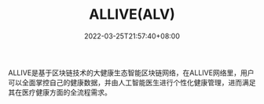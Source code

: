 ﻿---
weight: 
title: "ALLIVE(ALV)"
description: "ALLIVE是基于区块链技术的大健康生态智能区块链网络，在ALLIVE网络里，用户可以全面掌控自己的健康数据，并由人工智能医生进行个性化健康管理，进而满足其在医疗健康方面的全流程需求"
date: 2022-03-25T21:57:40+08:00
lastmod: 2022-03-25T16:45:40+08:00
draft: false
authors: ["Metabd"]
featuredImage: "allivealv.webp"
link: ""
tags: ["数字代币","ALLIVE(ALV)"]
categories: ["navigation"]
navigation: ["数字代币"]
lightgallery: true
toc: true
pinned: false
recommend: false
recommend1: false
---
ALLIVE是基于区块链技术的大健康生态智能区块链网络，在ALLIVE网络里，用户可以全面掌控自己的健康数据，并由人工智能医生进行个性化健康管理，进而满足其在医疗健康方面的全流程需求。

